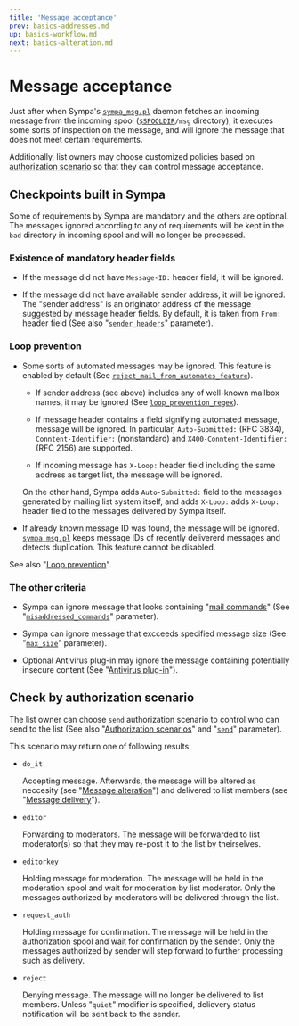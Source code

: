 ```yaml
---
title: 'Message acceptance'
prev: basics-addresses.md
up: basics-workflow.md
next: basics-alteration.md
---
```


Message acceptance
==================

Just after when Sympa's
[`sympa_msg.pl`](/gpldoc/man/sympa_msg.8.html) daemon fetches an incoming
message from the incoming spool ([``$SPOOLDIR``](../layout.md#spooldir)`/msg`
directory), it executes some sorts of inspection on the message,
and will ignore the message that does not meet certain requirements.

Additionally, list owners may choose customized policies based on
[authorization scenario](basics-scenarios.md) so that they can control
message acceptance.

Checkpoints built in Sympa
--------------------------

Some of requirements by Sympa are mandatory and the others are optional.
The messages ignored according to any of requirements will be kept in
the `bad` directory in incoming spool and will no longer be processed.

### Existence of mandatory header fields

  * If the message did not have `Message-ID:` header field, it will be
    ignored.

  * If the message did not have available sender address, it will be
    ignored.
    The "sender address" is an originator address of the message suggested
    by message header fields.
    By default, it is taken from `From:` header field (See also
    "[`sender_headers`](/gpldoc/man/sympa_config.5.html#sender_headers)"
    parameter).

### Loop prevention

  * Some sorts of automated messages may be ignored.
    This feature is enabled by default (See
    [`reject_mail_from_automates_feature`](/gpldoc/man/sympa_config.5.html#reject_mail_from_automates_feature)).

      - If sender address (see above) includes any of well-known mailbox
        names, it may be ignored (See
        [`loop_prevention_regex`](/gpldoc/man/sympa_config.5.html#loop_prevention_regex)).

      - If message header contains a field signifying automated message,
        message will be ignored.
        In particular, `Auto-Submitted:` (RFC 3834),
        `Conntent-Identifier:` (nonstandard) and `X400-Conntent-Identifier:`
        (RFC 2156) are supported.

      - If incoming message has `X-Loop:` header field including the same address
        as target list, the message will be ignored.

    On the other hand, Sympa adds `Auto-Submitted:`
    field to the messages generated by mailing list system itself, and
    adds `X-Loop:` adds `X-Loop:` header field to the messages delivered by
    Sympa itself.

  * If already known message ID was found, the message will be ignored.
    [`sympa_msg.pl`](/gpldoc/man/sympa_msg.8.html) keeps message IDs of
    recently delivererd messages and detects duplication.
    This feature cannot be disabled.

See also "[Loop prevention](/gpldoc/man/sympa_config.5.html#loop-prevention)".

### The other criteria

  * Sympa can ignore message that looks containing
    "[mail commands](../mail-commands.md)" (See
    "[`misaddressed_commands`](/gpldoc/man/sympa_config.5.html#misaddressed_commands)" parameter).

  * Sympa can ignore message that excceeds specified message size (See
    "[`max_size`](/gpldoc/man/sympa_config.5.html#max_size)" parameter).

  * Optional Antivirus plug-in may ignore the message containing potentially
    insecure content (See "[Antivirus plug-in](../customize/antivirus.md)").

Check by authorization scenario
-------------------------------

The list owner can choose `send` authorization scenario to control
who can send to the list (See also
"[Authorization scenarios](basics-scenarios.md)" and
"[`send`](/gpldoc/man/sympa_config.5.html#send)" parameter).

This scenario may return one of following results:

  * `do_it`

    Accepting message.
    Afterwards, the message will be altered as neccesity (see
    "[Message alteration](basics-alterations.md)") and delivered to
    list members (see "[Message delivery](basics-delivery.md)").

  * `editor`

    Forwarding to moderators.
    The message will be forwarded to list moderator(s) so that they may
    re-post it to the list by theirselves.

  * `editorkey`

    Holding message for moderation.
    The message will be held in the moderation spool and wait for moderation
    by list moderator.
    Only the messages authorized by moderators will be delivered through
    the list.

  * `request_auth`

    Holding message for confirmation.
    The message will be held in the authorization spool and wait for
    confirmation by the sender.
    Only the messages authorized by sender will step forward to further
    processing such as delivery.

  * `reject`

    Denying message.
    The message will no longer be delivered to list members.
    Unless "`quiet`" modifier is specified, deliovery status notification
    will be sent back to the sender.

